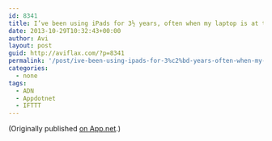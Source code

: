 ```yaml
---
id: 8341
title: I’ve been using iPads for 3½ years, often when my laptop is at the ready in my bag. Why? I think it’s partly because the iPad helps me focus. Everything is full screen by default — which is huge. On the Mac, the default mode is full of fussy distractions.
date: 2013-10-29T10:32:43+00:00
author: Avi
layout: post
guid: http://aviflax.com/?p=8341
permalink: '/post/ive-been-using-ipads-for-3%c2%bd-years-often-when-my-laptop-is-at-the-ready-in-my-bag-why-i-think-its-partly-because-the-ipad-helps-me-focus-everything-is-full-screen-by-default-2/'
categories:
  - none
tags:
  - ADN
  - Appdotnet
  - IFTTT
---
```

(Originally published [on App.net](http://alpha.app.net/aviflax/post/13809038).)